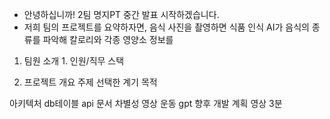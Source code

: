 - 안녕하십니까! 2팀 명지PT 중간 발표 시작하겠습니다.
- 저희 팀의 프로젝트를 요약하자면, 음식 사진을 촬영하면 식품 인식 AI가 음식의 종류를 파악해 칼로리와 각종 영양소 정보를 
1. 팀원 소개
	1. 
	인원/직무 
	스택

2. 프로젝트 개요
주제 선택한 계기
목적

아키텍처
db테이블
api 문서
차별성
영상
운동 gpt 
향후 개발 계획
영상 3분